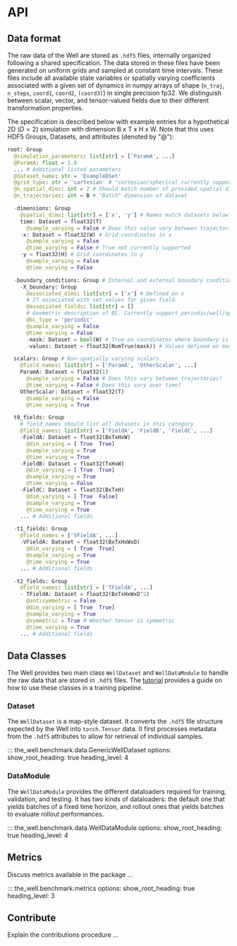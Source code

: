 
# API

## Data format

The raw data of the Well are stored as `.hdf5` files, internally organized following a shared specification. The data stored in these files have been generated on uniform grids and sampled at constant time intervals. These
files include all available state variables or spatially varying coefficients associated with a given set of
dynamics in numpy arrays of shape (`n_traj`, `n_steps`, `coord1`, `coord2`, `(coord3)`) in
single precision fp32. We distinguish between scalar, vector, and tensor-valued fields due to their different
transformation properties.

The specification is described below with example entries for a hypothetical 2D ($D=2$) simulation with dimension B x T x H x W. Note that this uses HDF5 Groups, Datasets, and attributes (denoted by "@"):

```python
root: Group
  @simulation_parameters: list[str] = ['ParamA', ...]
  @ParamA: float = 1.0
  ... # Additional listed parameters
  @dataset_name: str = 'ExampleDSet'
  @grid_type: str = 'cartesian' # "cartesian/spherical currently supported"
  @n_spatial_dims: int = 2 # Should match number of provided spatial dimensions.
  @n_trajectories: int = B # "Batch" dimension of dataset

  -dimensions: Group
    @spatial_dims: list[str] = ['x', 'y'] # Names match datasets below.
    time: Dataset = float32(T)
      @sample_varying = False # Does this value vary between trajectories?
    -x: Dataset = float32(W) # Grid coordinates in x
      @sample_varying = False
      @time_varying = False # True not currently supported
    -y = float32(H) # Grid coordinates in y
      @sample_varying = False
      @time_varying = False

  -boundary_conditions: Group # Internal and external boundary conditions
    -X_boundary: Group
      @associated_dims: list[str] = ['x'] # Defined on x
      # If associated with set values for given field.
      @associated_fields: list[str] = []
      # Geometric description of BC. Currently support periodic/wall/open
      @bc_type = 'periodic'
      @sample_varying = False
      @time_varying = False
      -mask: Dataset = bool(W) # True on coordinates where boundary is defined.
      -values: Dataset = float32(NumTrue(mask)) # Values defined on mask points

  scalars: Group # Non-spatially varying scalars.
    @field_names: list[str] = ['ParamA', 'OtherScalar', ...]
    ParamA: Dataset = float32(1)
      @sample_varying = False # Does this vary between trajectories?
      @time_varying = False # Does this vary over time?
    OtherScalar: Dataset = float32(T)
      @sample_varying = False
      @time_varying = True

  t0_fields: Group
    # field_names should list all datasets in this category
    @field_names: list[str] = ['FieldA', 'FieldB', 'FieldC', ...]
    -FieldA: Dataset = float32(BxTxHxW)
      @dim_varying = [ True  True]
      @sample_varying = True
      @time_varying = True
    -FieldB: Dataset = float32(TxHxW)
      @dim_varying = [ True  True]
      @sample_varying = True
      @time_varying = False
    -FieldC: Dataset = float32(BxTxH)
      @dim_varying = [ True  False]
      @sample_varying = True
      @time_varying = True
    ... # Additional fields

  -t1_fields: Group
    @field_names = ['VFieldA', ...]
    -VFieldA: Dataset = float32(BxTxHxWxD)
      @dim_varying = [ True  True]
      @sample_varying = True
      @time_varying = True
    ... # Additional fields

  -t2_fields: Group
    @field_names: list[str] = ['TFieldA', ...]
    - TFieldA: Dataset = float32(BxTxHxWxD^2)
      @antisymmetric = False
      @dim_varying = [ True  True]
      @sample_varying = True
      @symmetric = True # Whether tensor is symmetric
      @time_varying = True
    ... # Additional fields
```

## Data Classes

The Well provides two main class `WellDataset` and `WellDataModule` to handle the raw data that are stored in `.hdf5` files. The [tutorial](tutorials/dataset.ipynb) provides a guide on how to use these classes in a training pipeline.

### Dataset

The `WellDataset` is a map-style dataset. It converts the `.hdf5` file structure expected by the Well into `torch.Tensor` data. It first processes metadata from the `.hdf5` attributes to allow for retrieval of individual samples.

::: the_well.benchmark.data.GenericWellDataset
    options:
        show_root_heading: true
        heading_level: 4

### DataModule

The `WellDataModule` provides the different dataloaders required for training, validation, and testing. It has two kinds of dataloaders: the default one that yields batches of a fixed time horizon, and rollout ones that yields batches to evaluate rollout performances.

::: the_well.benchmark.data.WellDataModule
    options:
        show_root_heading: true
        heading_level: 4

## Metrics

Discuss metrics available in the package ...

::: the_well.benchmark.metrics
    options:
        show_root_heading: true
        heading_level: 3

## Contribute

Explain the contributions procedure ...



